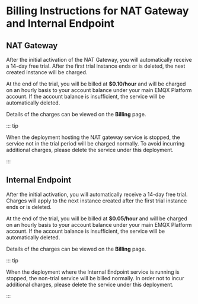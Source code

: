 # Billing Instructions for NAT Gateway and Internal Endpoint

## NAT Gateway

After the initial activation of the NAT Gateway, you will automatically receive a 14-day free trial. After the first trial instance ends or is deleted, the next created instance will be charged.

At the end of the trial, you will be billed at **$0.10/hour** and will be charged on an hourly basis to your account balance under your main EMQX Platform account. If the account balance is insufficient, the service will be automatically deleted.

Details of the charges can be viewed on the **Billing** page.

::: tip

When the deployment hosting the NAT gateway service is stopped, the service not in the trial period will be charged normally. To avoid incurring additional charges, please delete the service under this deployment.

:::


## Internal Endpoint

After the initial activation, you will automatically receive a 14-day free trial. Charges will apply to the next instance created after the first trial instance ends or is deleted.

At the end of the trial, you will be billed at **$0.05/hour** and will be charged on an hourly basis to your account balance under your main EMQX Platform account. If the account balance is insufficient, the service will be automatically deleted.

Details of the charges can be viewed on the **Billing** page.

::: tip

When the deployment where the Internal Endpoint service is running is stopped, the non-trial service will be billed normally. In order not to incur additional charges, please delete the service under this deployment.

:::
